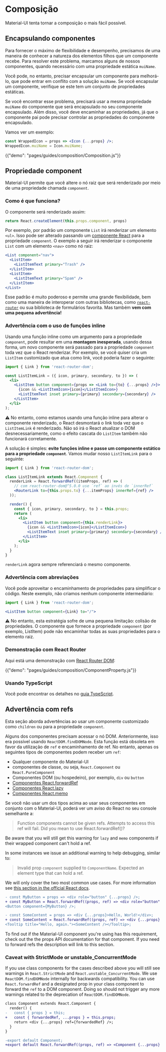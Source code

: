 # Composição

<p class="description">Material-UI tenta tornar a composição o mais fácil possível.</p>

## Encapsulando componentes

Para fornecer o máximo de flexibilidade e desempenho, precisamos de uma maneira de conhecer a natureza dos elementos filhos que um componente recebe. Para resolver este problema, marcamos alguns de nossos componentes, quando necessário com uma propriedade estática `muiName`.

Você pode, no entanto, precisar encapsular um componente para melhorá-lo, que pode entrar em conflito com a solução `muiName`. Se você encapsular um componente, verifique se este tem um conjunto de propriedades estáticas.

Se você encontrar esse problema, precisará usar a mesma propriedade `muiName` do componente que será encapsulado no seu componente encapsulado. Além disso, você deve encaminhar as propriedades, já que o componente pai pode precisar controlar as propriedades do componente encapsulado.

Vamos ver um exemplo:

```jsx
const WrappedIcon = props => <Icon {...props} />;
WrappedIcon.muiName = Icon.muiName;
```

{{"demo": "pages/guides/composition/Composition.js"}}

## Propriedade component

Material-UI permite que você altere o nó raiz que será renderizado por meio de uma propriedade chamada `component`.

### Como é que funciona?

O componente será renderizado assim:

```js
return React.createElement(this.props.component, props)
```

Por exemplo, por padrão um componente `List` irá renderizar um elemento `<ul>`. Isso pode ser alterado passando um [componente React](https://reactjs.org/docs/components-and-props.html#function-and-class-components) para a propriedade `component`. O exemplo a seguir irá renderizar o componente `List` com um elemento `<nav>` como nó raiz:

```jsx
<List component="nav">
  <ListItem>
    <ListItemText primary="Trash" />
  </ListItem>
  <ListItem>
    <ListItemText primary="Spam" />
  </ListItem>
</List>
```

Esse padrão é muito poderoso e permite uma grande flexibilidade, bem como uma maneira de interoperar com outras bibliotecas, como [`react-router`](#react-router-demo) ou sua biblioteca de formulários favorita. Mas também **vem com uma pequena advertência!**

### Advertência com o uso de funções inline

Usando uma função inline como um argumento para a propriedade `component`, pode resultar em uma **montagem inesperada**, usando dessa forma, um novo componente será passado para a propriedade `component` toda vez que o React renderizar. Por exemplo, se você quiser cria um `ListItem` customizado que atua como link, você poderia fazer o seguinte:

```jsx
import { Link } from 'react-router-dom';

const ListItemLink = ({ icon, primary, secondary, to }) => (
  <li>
    <ListItem button component={props => <Link to={to} {...props} />}>
      {icon && <ListItemIcon>{icon}</ListItemIcon>}
      <ListItemText inset primary={primary} secondary={secondary} />
    </ListItem>
  </li>
);
```

⚠️ No entanto, como estamos usando uma função inline para alterar o componente renderizado, o React desmontará o link toda vez que o `ListItemLink` é renderizado. Não só irá o React atualizar o DOM desnecessariamente, como o efeito cascata do `ListItem` também não funcionará corretamente.

A solução é simples: **evite funções inline e passe um componente estático para a propriedade `component`**. Vamos mudar nosso `ListItemLink` para o seguinte:

```jsx
import { Link } from 'react-router-dom';

class ListItemLink extends React.Component {
  renderLink = React.forwardRef((itemProps, ref) => (
    // com react-router-dom@^5.0.0 use `ref` ao invés de `innerRef`
    <RouterLink to={this.props.to} {...itemProps} innerRef={ref} />
  ));

  render() {
    const { icon, primary, secondary, to } = this.props;
    return (
      <li>
        <ListItem button component={this.renderLink}>
          {icon && <ListItemIcon>{icon}</ListItemIcon>}
          <ListItemText inset primary={primary} secondary={secondary} />
        </ListItem>
      </li>
    );
  }
}
```

`renderLink` agora sempre referenciará o mesmo componente.

### Advertência com abreviações

Você pode aproveitar o encaminhamento de propriedades para simplificar o código. Neste exemplo, não criamos nenhum componente intermediário:

```jsx
import { Link } from 'react-router-dom';

<ListItem button component={Link} to="/">
```

⚠️ No entanto, esta estratégia sofre de uma pequena limitação: colisão de propriedades. O componente que fornece a propriedade `component` (por exemplo, ListItem) pode não encaminhar todas as suas propriedades para o elemento raiz.

### Demonstração com React Router

Aqui está uma demonstração com [React Router DOM](https://github.com/ReactTraining/react-router):

{{"demo": "pages/guides/composition/ComponentProperty.js"}}

### Usando TypeScript

Você pode encontrar os detalhes no [guia TypeScript](/guides/typescript/#usage-of-component-property).

## Advertência com refs

Esta seção aborda advertências ao usar um componente customizado como `children` ou para a propriedade `component`.

Alguns dos componentes precisam acessar o nó DOM. Anteriormente, isso era possível usando `ReactDOM.findDOMNode`. Esta função está obsoleta em favor da utilização de `ref` e encaminhamento de ref. No entanto, apenas os seguintes tipos de componentes podem receber um `ref`:

- Qualquer componente do Material-UI
- componentes de classe, ou seja, `React.Component` ou `React.PureComponent`
- Componentes DOM (ou hospedeiro), por exemplo, `div` ou `button`
- [Componentes React.forwardRef](https://reactjs.org/docs/react-api.html#reactforwardref)
- [Componentes React.lazy](https://reactjs.org/docs/react-api.html#reactlazy)
- [Componentes React.memo](https://reactjs.org/docs/react-api.html#reactmemo)

Se você não usar um dos tipos acima ao usar seus componentes em conjunto com o Material-UI, poderá ver um aviso do React no seu console semelhante a:

> Function components cannot be given refs. Attempts to access this ref will fail. Did you mean to use React.forwardRef()?

Be aware that you will still get this warning for `lazy` and `memo` components if their wrapped component can't hold a ref.

In some instances we issue an additional warning to help debugging, similar to:

> Invalid prop `component` supplied to `ComponentName`. Expected an element type that can hold a ref.

We will only cover the two most common use cases. For more information see [this section in the official React docs](https://reactjs.org/docs/forwarding-refs.html).

```diff
- const MyButton = props => <div role="button" {...props} />;
+ const MyButton = React.forwardRef((props, ref) => <div role="button" {...props} ref={ref} />);
<Button component={MyButton} />;
```

```diff
- const SomeContent = props => <div {...props}>Hello, World!</div>;
+ const SomeContent = React.forwardRef((props, ref) => <div {...props} ref={ref}>Hello, World!</div>);
<Tooltip title="Hello, again."><SomeContent /></Tooltip>;
```

To find out if the Material-UI component you're using has this requirement, check out the the props API documentation for that component. If you need to forward refs the description will link to this section.

### Caveat with StrictMode or unstable_ConcurrentMode

If you use class components for the cases described above you will still see warnings in `React.StrictMode` and `React.unstable_ConcurrentMode`. We use `ReactDOM.findDOMNode` internally for backwards compatibility. You can use `React.forwardRef` and a designated prop in your class component to forward the `ref` to a DOM component. Doing so should not trigger any more warnings related to the deprecation of `ReactDOM.findDOMNode`.

```diff
class Component extends React.Component {
  render() {
-   const { props } = this;
+   const { forwardedRef, ...props } = this.props;
    return <div {...props} ref={forwardedRef} />;
  }
}

-export default Component;
+export default React.forwardRef((props, ref) => <Component {...props} forwardedRef={ref} />);
```